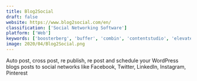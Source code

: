 ```yaml
---
title: Blog2Social
draft: false 
website: https://www.blog2social.com/en/
classification: ['Social Networking Software']
platform: ['Web']
keywords: ['boosterberg', 'buffer', 'combin', 'contentstudio', 'elevate', 'engage.social', 'f5bot', 'facebook_apps_and_tabs', 'hootsuite', 'jooicer', 'kicksta', 'loomly', 'promorepublic', 'remarketing.io', 'social_scheduler', 'soundcloud_helper', 'stacker', 'the_social_press_kit', 'viralcontentbee', 'ntuitive.social']
image: 2020/04/Blog2Social.png
---
```

Auto post, cross post, re publish, re post and schedule your WordPress blogs posts to social networks like Facebook, Twitter, LinkedIn, Instagram, Pinterest